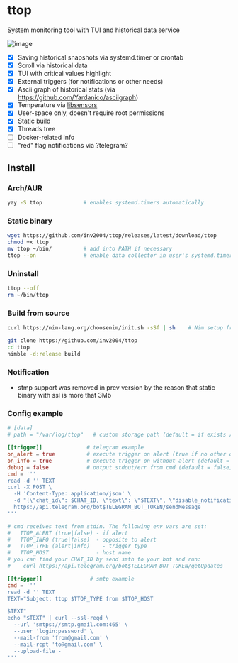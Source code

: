 # ttop

System monitoring tool with TUI and historical data service

![image](https://user-images.githubusercontent.com/4949069/214555373-d9a8288a-558b-488c-84fa-d18afb5bcbf5.png)

- [x] Saving historical snapshots via systemd.timer or crontab
- [x] Scroll via historical data
- [x] TUI with critical values highlight
- [x] External triggers (for notifications or other needs)
- [x] Ascii graph of historical stats (via https://github.com/Yardanico/asciigraph)
- [x] Temperature via [libsensors](https://github.com/lm-sensors/lm-sensors/)
- [x] User-space only, doesn't require root permissions
- [x] Static build
- [x] Threads tree
- [ ] Docker-related info
- [ ] "red" flag notifications via ?telegram?

## Install

### Arch/AUR
```bash
yay -S ttop             # enables systemd.timers automatically
```

### Static binary

```bash
wget https://github.com/inv2004/ttop/releases/latest/download/ttop
chmod +x ttop
mv ttop ~/bin/          # add into PATH if necessary
ttop --on               # enable data collector in user's systemd.timers or crontab
```

### Uninstall
```bash
ttop --off
rm ~/bin/ttop
```

### Build from source
```bash
curl https://nim-lang.org/choosenim/init.sh -sSf | sh    # Nim setup from nim-lang.org

git clone https://github.com/inv2004/ttop
cd ttop
nimble -d:release build
```

### Notification
* stmp support was removed in prev version by the reason that static binary with ssl is more that 3Mb

### Config example
```toml
# [data]
# path = "/var/log/ttop"   # custom storage path (default = if exists /var/log/ttop, else ~/.cache/ttop )

[[trigger]]              # telegram example
on_alert = true          # execute trigger on alert (true if no other on_* provided)
on_info = true           # execute trigger on without alert (default = false)
debug = false            # output stdout/err from cmd (default = false)
cmd = '''
read -d '' TEXT
curl -X POST \
  -H 'Content-Type: application/json' \
  -d "{\"chat_id\": $CHAT_ID, \"text\": \"$TEXT\", \"disable_notification\": $TTOP_INFO}" \
  https://api.telegram.org/bot$TELEGRAM_BOT_TOKEN/sendMessage
'''

# cmd receives text from stdin. The following env vars are set:
#   TTOP_ALERT (true|false) - if alert
#   TTOP_INFO (true|false)  - opposite to alert
#   TTOP_TYPE (alert|info)    - trigger type
#   TTOP_HOST               - host name
# you can find your CHAT_ID by send smth to your bot and run:
#    curl https://api.telegram.org/bot$TELEGRAM_BOT_TOKEN/getUpdates

[[trigger]]               # smtp example
cmd = '''
read -d '' TEXT
TEXT="Subject: ttop $TTOP_TYPE from $TTOP_HOST

$TEXT"
echo "$TEXT" | curl --ssl-reqd \
  --url 'smtps://smtp.gmail.com:465' \
  --user 'login:password' \
  --mail-from 'from@gmail.com' \
  --mail-rcpt 'to@gmail.com' \
  --upload-file -
'''
```
